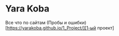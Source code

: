 # Yara Koba
Все что по сайтам (Пробы и ошибки)
[https://yarakoba.github.io/1_Project/][1-ый проект]
